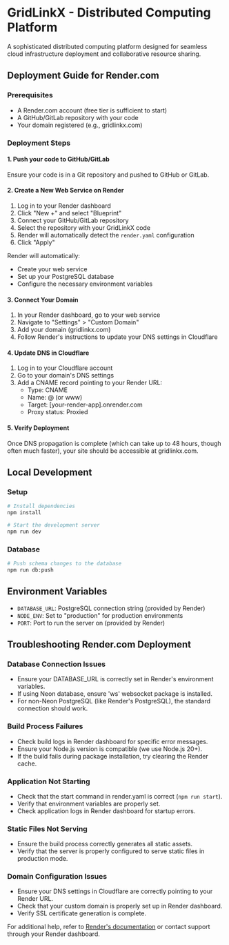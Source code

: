 # GridLinkX - Distributed Computing Platform

A sophisticated distributed computing platform designed for seamless cloud infrastructure deployment and collaborative resource sharing.

## Deployment Guide for Render.com

### Prerequisites
- A Render.com account (free tier is sufficient to start)
- A GitHub/GitLab repository with your code
- Your domain registered (e.g., gridlinkx.com)

### Deployment Steps

#### 1. Push your code to GitHub/GitLab
Ensure your code is in a Git repository and pushed to GitHub or GitLab.

#### 2. Create a New Web Service on Render
1. Log in to your Render dashboard
2. Click "New +" and select "Blueprint"
3. Connect your GitHub/GitLab repository
4. Select the repository with your GridLinkX code
5. Render will automatically detect the `render.yaml` configuration
6. Click "Apply"

Render will automatically:
- Create your web service
- Set up your PostgreSQL database
- Configure the necessary environment variables

#### 3. Connect Your Domain
1. In your Render dashboard, go to your web service
2. Navigate to "Settings" > "Custom Domain"
3. Add your domain (gridlinkx.com)
4. Follow Render's instructions to update your DNS settings in Cloudflare

#### 4. Update DNS in Cloudflare
1. Log in to your Cloudflare account
2. Go to your domain's DNS settings
3. Add a CNAME record pointing to your Render URL:
   - Type: CNAME
   - Name: @ (or www)
   - Target: [your-render-app].onrender.com
   - Proxy status: Proxied

#### 5. Verify Deployment
Once DNS propagation is complete (which can take up to 48 hours, though often much faster), your site should be accessible at gridlinkx.com.

## Local Development

### Setup
```bash
# Install dependencies
npm install

# Start the development server
npm run dev
```

### Database
```bash
# Push schema changes to the database
npm run db:push
```

## Environment Variables
- `DATABASE_URL`: PostgreSQL connection string (provided by Render)
- `NODE_ENV`: Set to "production" for production environments
- `PORT`: Port to run the server on (provided by Render)

## Troubleshooting Render.com Deployment

### Database Connection Issues
- Ensure your DATABASE_URL is correctly set in Render's environment variables.
- If using Neon database, ensure 'ws' websocket package is installed.
- For non-Neon PostgreSQL (like Render's PostgreSQL), the standard connection should work.

### Build Process Failures
- Check build logs in Render dashboard for specific error messages.
- Ensure your Node.js version is compatible (we use Node.js 20+).
- If the build fails during package installation, try clearing the Render cache.

### Application Not Starting
- Check that the start command in render.yaml is correct (`npm run start`).
- Verify that environment variables are properly set.
- Check application logs in Render dashboard for startup errors.

### Static Files Not Serving
- Ensure the build process correctly generates all static assets.
- Verify that the server is properly configured to serve static files in production mode.

### Domain Configuration Issues
- Ensure your DNS settings in Cloudflare are correctly pointing to your Render URL.
- Check that your custom domain is properly set up in Render dashboard.
- Verify SSL certificate generation is complete.

For additional help, refer to [Render's documentation](https://render.com/docs) or contact support through your Render dashboard.